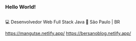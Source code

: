 ### Hello World!

##
💻 Desenvolvedor Web Full Stack Java
🏡 São Paulo | BR

https://mangutse.netlify.app/
https://bersanoblog.netlify.app/
  

